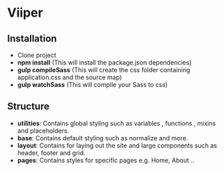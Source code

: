 # Viiper

## Installation
- Clone project
- **npm install** (This will install the package.json dependencies)
- **gulp compileSass** (This will create the css folder containing application.css and the source map)
- **gulp watchSass** (This will compile your Sass to css)


## Structure
- **utilities**: Contains global styling such as variables , functions , mixins and placeholders.
- **base**: Contains default styling such as normalize and more.
- **layout**: Contains for laying out the site and large components such as header, footer and grid.
- **pages**: Contains styles for specific pages e.g. Home, About ..
